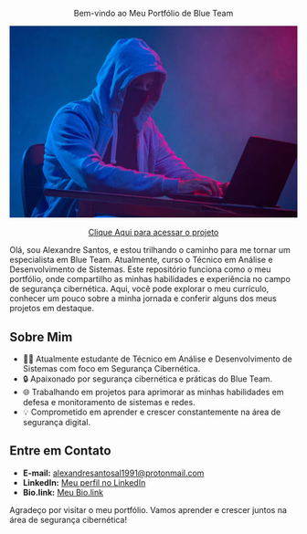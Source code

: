 <p align="center">Bem-vindo ao Meu Portfólio de Blue Team</p>

<p align="center">
  <img src="assets/img/red-team-blue-team-curitiba-1-1024x683.jpg.webp" alt="Red Team Blue Team">
</p>

<p align="center">
  <a href="https://alexandresantos.vercel.app" target="_blank">Clique Aqui para acessar o projeto</a>
</p>


Olá, sou Alexandre Santos, e estou trilhando o caminho para me tornar um especialista em Blue Team. Atualmente, curso o Técnico em Análise e Desenvolvimento de Sistemas. Este repositório funciona como o meu portfólio, onde compartilho as minhas habilidades e experiência no campo de segurança cibernética. Aqui, você pode explorar o meu currículo, conhecer um pouco sobre a minha jornada e conferir alguns dos meus projetos em destaque.

## Sobre Mim

- 👨‍💻 Atualmente estudante de Técnico em Análise e Desenvolvimento de Sistemas com foco em Segurança Cibernética.
- 🔒 Apaixonado por segurança cibernética e práticas do Blue Team.
- 🌐 Trabalhando em projetos para aprimorar as minhas habilidades em defesa e monitoramento de sistemas e redes.
- 💡 Comprometido em aprender e crescer constantemente na área de segurança digital.

## Entre em Contato

- **E-mail:** [alexandresantosal1991@protonmail.com](mailto:alexandresantosal1991@protonmail.com)
- **LinkedIn:** [Meu perfil no LinkedIn](https://www.linkedin.com/in/alexandresantosal/)
- **Bio.link:** [Meu Bio.link](https://linktr.ee/alexandresantosal)

Agradeço por visitar o meu portfólio. Vamos aprender e crescer juntos na área de segurança cibernética!
